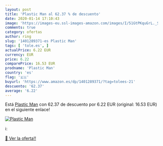 ```yaml
---
layout: post
title: 'Plastic Man al 62.37 % de descuento'
date: 2020-01-14 17:10:43
image: 'https://images-eu.ssl-images-amazon.com/images/I/51GtPKquGrL._SL200_.jpg'
comments: true
category: ofertas
author: ring
slug: '1401289371-es Plastic Man'
tags: [ 'tole.es', ]
actualPrice: 6.22 EUR
currency: EUR
price: 6.22
comparePrice: 16.53 EUR
prodname: 'Plastic Man'
country: 'es'
flag: '🇪🇸'
buyurl: 'https://www.amazon.es/dp/1401289371/?tag=tolees-21'
descuento: '62.37'
average: '6.22'
---
```


Está [Plastic Man](https://www.amazon.es/dp/1401289371/?tag=tolees-21) con 62.37 de descuento por 6.22 EUR (original: 16.53 EUR) en el siguiente enlace!

[![Plastic Man](https://images-eu.ssl-images-amazon.com/images/I/51GtPKquGrL._SL200_.jpg)](https://www.amazon.es/dp/1401289371/?tag=tolees-21)

ℹ️:


[🛒 Ver la oferta!!](https://www.amazon.es/dp/1401289371/?tag=tolees-21)

